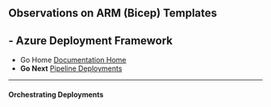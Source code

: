 ## Observations on ARM (Bicep) Templates 

## - Azure Deployment Framework ## 
- Go Home [Documentation Home](./index.md)
- **Go Next** [Pipeline Deployments](./Pipeline_Deployments.md)
***
####  Orchestrating Deployments

